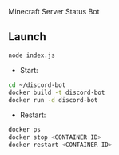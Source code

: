 Minecraft Server Status Bot

## Launch

`node index.js`

* Start:
```bash
cd ~/discord-bot 
docker build -t discord-bot 
docker run -d discord-bot 
```

* Restart:
```bash
docker ps
docker stop <CONTAINER ID> 
docker restart <CONTAINER ID> 
```

